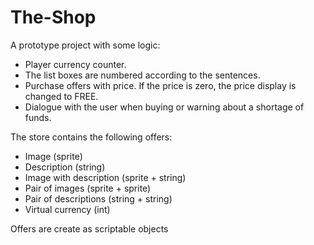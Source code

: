 # The-Shop 

A prototype project with some logic:
- Player currency counter.
- The list boxes are numbered according to the sentences.
- Purchase offers with price. If the price is zero, the price display is changed to FREE.
- Dialogue with the user when buying or warning about a shortage of funds.

The store contains the following offers:
- Image (sprite)
- Description (string)
- Image with description (sprite + string)
- Pair of images (sprite + sprite)
- Pair of descriptions (string + string)
- Virtual currency (int)

Offers are create as scriptable objects
